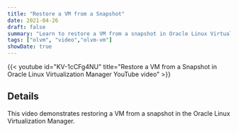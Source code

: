 ```yaml
---
title: "Restore a VM from a Snapshot"
date: 2021-04-26
draft: false
summary: "Learn to restore a VM from a snapshot in Oracle Linux Virtualization Manager."
tags: ["olvm", "video","olvm-vm"]
showDate: true
---
```


{{< youtube id="KV-1cCFg4NU" title="Restore a VM from a Snapshot in  Oracle Linux Virtualization Manager YouTube video" >}}

## Details

This video demonstrates restoring a VM from a snapshot in the Oracle Linux Virtualization Manager.
